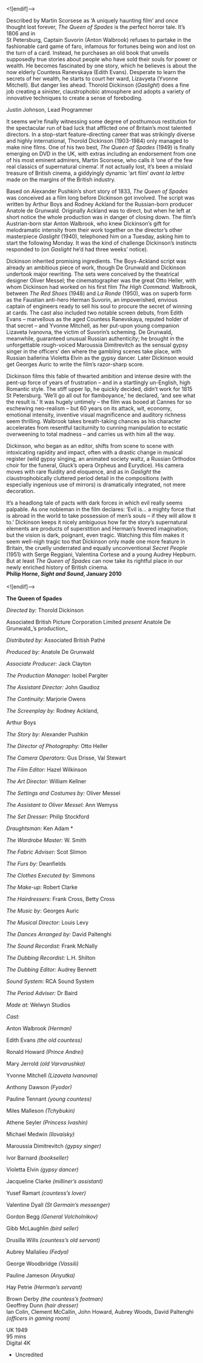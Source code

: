 


<![endif]-->

Described by Martin Scorsese as ‘A uniquely haunting film’ and once thought lost forever, _The Queen of Spades_ is the perfect horror tale. It’s 1806 and in  
St Petersburg, Captain Suvorin (Anton Walbrook) refuses to partake in the fashionable card game of faro, infamous for fortunes being won and lost on the turn of a card. Instead, he purchases an old book that unveils supposedly true stories about people who have sold their souls for power or wealth. He becomes fascinated by one story, which he believes is about the now elderly Countess Ranevskaya (Edith Evans). Desperate to learn the secrets of her wealth, he starts to court her ward, Lizavyeta (Yvonne Mitchell). But danger lies ahead. Thorold Dickinson (_Gaslight_) does a fine job creating a sinister, claustrophobic atmosphere and adopts a variety of innovative techniques to create a sense of foreboding.

Justin Johnson, Lead Programmer

It seems we’re finally witnessing some degree of posthumous restitution for the spectacular run of bad luck that afflicted one of Britain’s most talented directors. In a stop-start feature-directing career that was strikingly diverse and highly international, Thorold Dickinson (1903-1984) only managed to make nine films. One of his two best, _The Queen of Spades_ (1949) is finally emerging on DVD in the UK, with extras including an endorsement from one of his most eminent admirers, Martin Scorsese, who calls it ‘one of the few real classics of supernatural cinema’. If not actually lost, it’s been a mislaid treasure of British cinema, a giddyingly dynamic ‘art film’ _avant la lettre_ made on the margins of the British industry.

Based on Alexander Pushkin’s short story of 1833, _The Queen of Spades_ was conceived as a film long before Dickinson got involved. The script was written by Arthur Boys and Rodney Ackland for the Russian-born producer Anatole de Grunwald. Originally Ackland was to direct, but when he left at short notice the whole production was in danger of closing down. The film’s Austrian-born star Anton Walbrook, who knew Dickinson’s gift for melodramatic intensity from their work together on the director’s other masterpiece _Gaslight_ (1940), telephoned him on a Tuesday, asking him to start the following Monday. It was the kind of challenge Dickinson’s instincts responded to (on _Gaslight_ he’d had three weeks’ notice).

Dickinson inherited promising ingredients. The Boys-Ackland script was already an ambitious piece of work, though De Grunwald and Dickinson undertook major rewriting. The sets were conceived by the theatrical designer Oliver Messel; the cinematographer was the great Otto Heller, with whom Dickinson had worked on his first film _The High Command_. Walbrook, between _The Red Shoes_ (1948) and _La Ronde_ (1950), was on superb form as the Faustian anti-hero Herman Suvorin, an impoverished, envious captain of engineers ready to sell his soul to procure the secret of winning at cards. The cast also included two notable screen debuts, from Edith Evans – marvellous as the aged Countess Ranevskaya, reputed holder of that secret – and Yvonne Mitchell, as her put-upon young companion Lizaveta Ivanovna, the victim of Suvorin’s scheming. De Grunwald, meanwhile, guaranteed unusual Russian authenticity; he brought in the unforgettable rough-voiced Maroussia Dimitrevitch as the sensual gypsy singer in the officers’ den where the gambling scenes take place, with Russian ballerina Violetta Elvin as the gypsy dancer. Later Dickinson would get Georges Auric to write the film’s razor-sharp score.

Dickinson films this fable of thwarted ambition and intense desire with the pent-up force of years of frustration – and in a startlingly un-English, high Romantic style. The stiff upper lip, he quickly decided, didn’t work for 1815 St Petersburg. ‘We’ll go all out for flamboyance,’ he declared, ‘and see what the result is.’ It was hugely untimely – the film was booed at Cannes for so eschewing neo-realism – but 60 years on its attack, wit, economy, emotional intensity, inventive visual magnificence and auditory richness seem thrilling. Walbrook takes breath-taking chances as his character accelerates from resentful taciturnity to cunning manipulation to ecstatic overweening to total madness – and carries us with him all the way.

Dickinson, who began as an editor, shifts from scene to scene with intoxicating rapidity and impact, often with a drastic change in musical register (wild gypsy singing, an animated society waltz, a Russian Orthodox choir for the funeral, Gluck’s opera Orpheus and Eurydice). His camera moves with rare fluidity and eloquence, and as in _Gaslight_ the claustrophobically cluttered period detail in the compositions (with especially ingenious use of mirrors) is dramatically integrated, not mere decoration.

It’s a headlong tale of pacts with dark forces in which evil really seems palpable. As one nobleman in the film declares: ‘Evil is… a mighty force that is abroad in the world to take possession of men’s souls – if they will allow it to.’ Dickinson keeps it nicely ambiguous how far the story’s supernatural elements are products of superstition and Herman’s fevered imagination; but the vision is dark, poignant, even tragic. Watching this film makes it seem well-nigh tragic too that Dickinson only made one more feature in Britain, the cruelly underrated and equally unconventional _Secret People_ (1951) with Serge Reggiani, Valentina Cortese and a young Audrey Hepburn. But at least _The Queen of Spades_ can now take its rightful place in our newly enriched history of British cinema.  
**Philip Horne, _Sight and Sound_, January 2010**  
<br>
<![endif]-->

**The Queen of Spades**

_Directed by:_ Thorold Dickinson

Associated British Picture Corporation Limited _present_ Anatole De Grunwald_’s production_

_Distributed by:_ Associated British Pathé

_Produced by:_ Anatole De Grunwald

_Associate Producer:_ Jack Clayton

_The Production Manager:_ Isobel Pargiter

_The Assistant Director:_ John Gaudioz

_The Continuity:_ Marjorie Owens

_The Screenplay by:_ Rodney Ackland,

Arthur Boys

_The Story by:_ Alexander Pushkin

_The Director of Photography:_ Otto Heller

_The Camera Operators:_ Gus Drisse, Val Stewart

_The Film Editor:_ Hazel Wilkinson

_The Art Director:_ William Kellner

_The Settings and Costumes by:_ Oliver Messel

_The Assistant to Oliver Messel:_ Ann Wemyss

_The Set Dresser:_ Philip Stockford

_Draughtsman:_ Ken Adam *

_The Wardrobe Master:_ W. Smith

_The Fabric Adviser:_ Scot Slimon

_The Furs by:_ Deanfields

_The Clothes Executed by:_ Simmons

_The Make-up:_ Robert Clarke

_The Hairdressers:_ Frank Cross, Betty Cross

_The Music by:_ Georges Auric

_The Musical Director:_ Louis Levy

_The Dances Arranged by:_ David Paltenghi

_The Sound Recordist:_ Frank McNally

_The Dubbing Recordist:_ L.H. Shilton

_The Dubbing Editor:_ Audrey Bennett

_Sound System:_ RCA Sound System

_The Period Adviser:_ Dr Baird

_Made at:_ Welwyn Studios

_Cast:_

Anton Walbrook _(Herman)_

Edith Evans _(the old countess)_

Ronald Howard _(Prince Andrei)_

Mary Jerrold _(old Varvarushka)_

Yvonne Mitchell _(Lizaveta Ivanovna)_

Anthony Dawson _(Fyodor)_

Pauline Tennant _(young countess)_

Miles Malleson _(Tchybukin)_

Athene Seyler _(Princess Ivashin)_

Michael Medwin _(Ilovaisky)_

Maroussia Dimitrevitch _(gypsy singer)_

Ivor Barnard _(bookseller)_

Violetta Elvin _(gypsy dancer)_

Jacqueline Clarke _(milliner’s assistant)_

Yusef Ramart _(countess’s lover)_

Valentine Dyall _(St Germain’s messenger)_

Gordon Begg _(General Volcholnikov)_

Gibb McLaughlin _(bird seller)_

Drusilla Wills _(countess’s old servant)_

Aubrey Mallalieu _(Fedya)_

George Woodbridge _(Vassili)_

Pauline Jameson _(Anyutka)_

Hay Petrie _(Herman’s servant)_

Brown Derby _(the countess’s footman)_  
Geoffrey Dunn _(hair dresser)_  
Ian Colin, Clement McCallin, John Howard, Aubrey Woods, David Paltenghi
_(officers in gaming room)_  

UK 1949  
95 mins  
Digital 4K  

* Uncredited
<!--stackedit_data:
eyJoaXN0b3J5IjpbMTczMzY1Njg3NSw3MzA5OTgxMTZdfQ==
-->